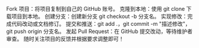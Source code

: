 Fork 项目：将项目复制到自己的 GitHub 账号。
克隆到本地：使用 git clone 下载项目到本地。
创建分支：创建新分支 git checkout -b 分支名。
实现修改：完成代码改动或文档修订。
提交和推送：git add .，git commit -m "描述修改"，git push origin 分支名。
发起 Pull Request：在 GitHub 提交改动，等待维护者审查。
随时关注项目的反馈并根据要求调整即可！
